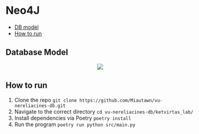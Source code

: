 # Neo4J
- [DB model](#database-model)
- [How to run](#how-to-run)

## Database Model
<p align="center">
  <img src="![image](https://user-images.githubusercontent.com/60518314/203165240-031b0f37-d986-4fc4-be32-0ded55d60bcb.png)">
</p>

## How to run
1. Clone the repo `git clone https://github.com/Miautawn/vu-nereliacines-db.git`
2. Navigate to the correct directory `cd vu-nereliacines-db/ketvirtas_lab/`
3. Install dependencies via Poetry `poetry install`
4. Run the program `poetry run python src/main.py`
